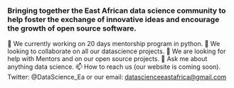 ### Bringing together the East  African data science community to help foster the exchange of innovative ideas and encourage the growth of open source software.
🔭 We currently working on 20 days mentorship program in python.
👯 We looking to collaborate on all our datascience projects.
🤔 We are looking for help with Mentors and on our open source projects.
💬 Ask me about anything data science.
📫 How to reach us (our website is coming soon). Twitter: @DataScience_Ea or our email: datascienceeastafrica@gmail.com
<!--
**DataScienceEastAfrica/DataScienceEastAfrica** is a ✨ _special_ ✨ repository because its `README.md` (this file) appears on your GitHub profile.

Here are some ideas to get you started:

- 🔭 I’m currently working on ...
- 🌱 I’m currently learning ...
- 👯 I’m looking to collaborate on ...
- 🤔 I’m looking for help with ...
- 💬 Ask me about ...
- 📫 How to reach me: ...
- 😄 Pronouns: ...
- ⚡ Fun fact: ...
-->
